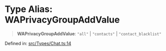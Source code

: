 # Type Alias: WAPrivacyGroupAddValue

> **WAPrivacyGroupAddValue**: `"all"` \| `"contacts"` \| `"contact_blacklist"`

Defined in: [src/Types/Chat.ts:14](https://github.com/Fokusdotid/Baileys/blob/a954da2ee3c892812cf9528a5a214092693c872f/src/Types/Chat.ts#L14)
